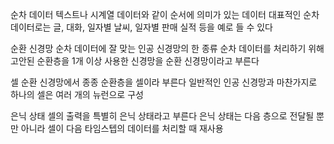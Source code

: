 순차 데이터
텍스트나 시계열 데이터와 같이 순서에 의미가 있는 데이터
대표적인 순차 데이터로는 글, 대화, 일자별 날씨, 일자별 판매 실적 등을 예로 들 수 있다

순환 신경망
순차 데이터에 잘 맞는 인공 신경망의 한 종류
순차 데이터를 처리하기 위해 고안된 순환층을 1개 이상 사용한 신경망을 순환 신경망이라고 부른다

셀
순환 신경망에서 종종 순환층을 셀이라 부른다
일반적인 인공 신경망과 마찬가지로 하나의 셀은 여러 개의 뉴런으로 구성

은닉 상태
셀의 출력을 특별히 은닉 상태라고 부른다
은닉 상태는 다음 층으로 전달될 뿐만 아니라 셀이 다음 타임스텝의 데이터를 처리할 때 재사용


